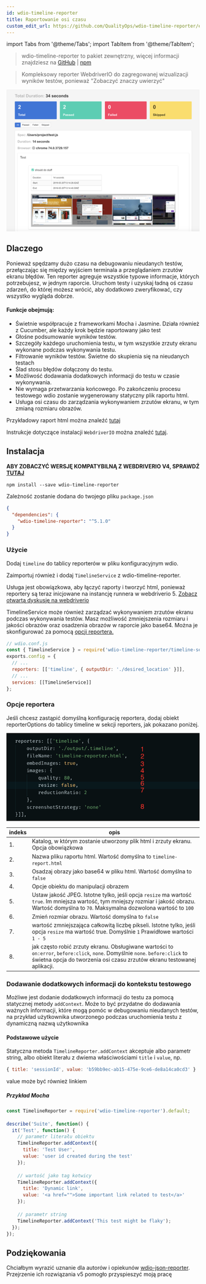 ```yaml
---
id: wdio-timeline-reporter
title: Raportowanie osi czasu
custom_edit_url: https://github.com/QualityOps/wdio-timeline-reporter/edit/master/README.md
---
```


import Tabs from '@theme/Tabs';
import TabItem from '@theme/TabItem';

> wdio-timeline-reporter to pakiet zewnętrzny, więcej informacji znajdziesz na [GitHub](https://github.com/QualityOps/wdio-timeline-reporter) | [npm](https://www.npmjs.com/package/wdio-timeline-reporter)


> Kompleksowy reporter WebdriverIO do zagregowanej wizualizacji wyników testów, ponieważ "Zobaczyć znaczy uwierzyć"

![example.png](https://github.com/QualityOps/wdio-timeline-reporter/blob/master/./images/example.png)

## Dlaczego

Ponieważ spędzamy dużo czasu na debugowaniu nieudanych testów, przełączając się między wyjściem terminala a przeglądaniem zrzutów ekranu błędów. Ten reporter agreguje wszystkie typowe informacje, których potrzebujesz, w jednym raporcie. Uruchom testy i uzyskaj ładną oś czasu zdarzeń, do której możesz wrócić, aby dodatkowo zweryfikować, czy wszystko wygląda dobrze.

#### Funkcje obejmują:

- Świetnie współpracuje z frameworkami Mocha i Jasmine. Działa również z Cucumber, ale każdy krok będzie raportowany jako test
- Głośne podsumowanie wyników testów.
- Szczegóły każdego uruchomienia testu, w tym wszystkie zrzuty ekranu wykonane podczas wykonywania testu.
- Filtrowanie wyników testów. Świetne do skupienia się na nieudanych testach
- Ślad stosu błędów dołączony do testu.
- Możliwość dodawania dodatkowych informacji do testu w czasie wykonywania.
- Nie wymaga przetwarzania końcowego. Po zakończeniu procesu testowego wdio zostanie wygenerowany statyczny plik raportu html.
- Usługa osi czasu do zarządzania wykonywaniem zrzutów ekranu, w tym zmianą rozmiaru obrazów.

Przykładowy raport html można znaleźć [tutaj](http://htmlpreview.github.io/?https://github.com/QualityOps/wdio-timeline-reporter/blob/master/images/example-timeline-report.html)

Instrukcje dotyczące instalacji `WebdriverIO` można znaleźć [tutaj](http://webdriver.io/guide/getstarted/install.html).

## Instalacja

**ABY ZOBACZYĆ WERSJĘ KOMPATYBILNĄ Z WEBDRIVERIO V4, SPRAWDŹ [TUTAJ](https://github.com/QualityOps/wdio-timeline-reporter/tree/v4)**

```shell
npm install --save wdio-timeline-reporter
```

Zależność zostanie dodana do twojego pliku `package.json`

```json
{
  "dependencies": {
    "wdio-timeline-reporter": "^5.1.0"
  }
}
```

### Użycie

Dodaj `timeline` do tablicy reporterów w pliku konfiguracyjnym wdio.

Zaimportuj również i dodaj `TimelineService` z wdio-timeline-reporter.

Usługa jest obowiązkowa, aby łączyć raporty i tworzyć html, ponieważ reportery są teraz inicjowane na instancję runnera w webdriverio 5. [Zobacz otwartą dyskusję na webdriverio](https://github.com/webdriverio/webdriverio/issues/3780)

TimelineService może również zarządzać wykonywaniem zrzutów ekranu podczas wykonywania testów. Masz możliwość zmniejszenia rozmiaru i jakości obrazów oraz osadzenia obrazów w raporcie jako base64. Można je skonfigurować za pomocą [opcji reportera.](#reporter-options)

```js
// wdio.conf.js
const { TimelineService } = require('wdio-timeline-reporter/timeline-service');
exports.config = {
  // ...
  reporters: [['timeline', { outputDir: './desired_location' }]],
  // ...
  services: [[TimelineService]]
};
```

### Opcje reportera

Jeśli chcesz zastąpić domyślną konfigurację reportera, dodaj obiekt reporterOptions do tablicy timeline w sekcji reporters, jak pokazano poniżej.

![reporter-options.png](https://github.com/QualityOps/wdio-timeline-reporter/blob/master/./images/reporter-options.png)

| indeks | opis                                                                                                                                                                                                   |
| ------ | ------------------------------------------------------------------------------------------------------------------------------------------------------------------------------------------------------ |
| 1.     | Katalog, w którym zostanie utworzony plik html i zrzuty ekranu. Opcja obowiązkowa                                                                                                                      |
| 2.     | Nazwa pliku raportu html. Wartość domyślna to `timeline-report.html`                                                                                                                                   |
| 3.     | Osadzaj obrazy jako base64 w pliku html. Wartość domyślna to `false`                                                                                                                                   |
| 4.     | Opcje obiektu do manipulacji obrazem                                                                                                                                                                   |
| 5.     | Ustaw jakość JPEG. Istotne tylko, jeśli opcja `resize` ma wartość `true`. Im mniejsza wartość, tym mniejszy rozmiar i jakość obrazu. Wartość domyślna to `70`. Maksymalna dozwolona wartość to `100`   |
| 6.     | Zmień rozmiar obrazu. Wartość domyślna to `false`                                                                                                                                                      |
| 7.     | wartość zmniejszająca całkowitą liczbę pikseli. Istotne tylko, jeśli opcja `resize` ma wartość true. Domyślnie `1` Prawidłowe wartości `1 - 5`                                                         |
| 8.     | jak często robić zrzuty ekranu. Obsługiwane wartości to `on:error`, `before:click`, `none`. Domyślnie `none`. `before:click` to świetna opcja do tworzenia osi czasu zrzutów ekranu testowanej aplikacji. |

### Dodawanie dodatkowych informacji do kontekstu testowego

Możliwe jest dodanie dodatkowych informacji do testu za pomocą statycznej metody `addContext`. Może to być przydatne do dodawania ważnych informacji, które mogą pomóc w debugowaniu nieudanych testów, na przykład użytkownika utworzonego podczas uruchomienia testu z dynamiczną nazwą użytkownika

#### Podstawowe użycie

Statyczna metoda `TimelineReporter.addContext` akceptuje albo parametr string, albo obiekt literału z dwiema właściwościami `title` i `value`, np.

```js
{ title: 'sessionId', value: 'b59bb9ec-ab15-475e-9ce6-de8a14ca0cd3' }
```

value może być również linkiem

##### Przykład Mocha

```js
const TimelineReporter = require('wdio-timeline-reporter').default;

describe('Suite', function() {
  it('Test', function() {
    // parametr literału obiektu
    TimelineReporter.addContext({
      title: 'Test User',
      value: 'user id created during the test'
    });

    // wartość jako tag kotwicy
    TimelineReporter.addContext({
      title: 'Dynamic link',
      value: '<a href="">Some important link related to test</a>'
    });

    // parametr string
    TimelineReporter.addContext('This test might be flaky');
  });
});
```

## Podziękowania

Chciałbym wyrazić uznanie dla autorów i opiekunów [wdio-json-reporter](https://github.com/fijijavis/wdio-json-reporter). Przejrzenie ich rozwiązania v5 pomogło przyspieszyć moją pracę